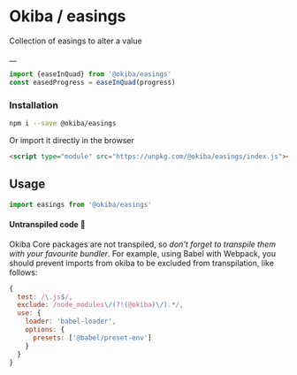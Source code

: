 

# Okiba / easings
Collection of easings to alter a value

__



```javascript
import {easeInQuad} from '@okiba/easings'
const easedProgress = easeInQuad(progress)
```



### Installation

```bash
npm i --save @okiba/easings
```

Or import it directly in the browser
```html
<script type="module" src="https://unpkg.com/@okiba/easings/index.js"></script>
```

## Usage

```javascript
import easings from '@okiba/easings'
```

#### Untranspiled code 🛑
Okiba Core packages are not transpiled, so _don't forget to transpile them with your favourite bundler_.
For example, using Babel with Webpack, you should prevent imports from okiba to be excluded from transpilation, like follows:

```javascript
{
  test: /\.js$/,
  exclude: /node_modules\/(?!(@okiba)\/).*/,
  use: {
    loader: 'babel-loader',
    options: {
      presets: ['@babel/preset-env']
    }
  }
}
```



